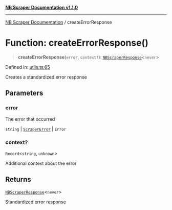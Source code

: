 [**NB Scraper Documentation v1.1.0**](../README.md)

***

[NB Scraper Documentation](../globals.md) / createErrorResponse

# Function: createErrorResponse()

> **createErrorResponse**(`error`, `context?`): [`NBScraperResponse`](../interfaces/NBScraperResponse.md)\<`never`\>

Defined in: [utils.ts:65](https://github.com/Chakszzz/NB-Scraper/blob/06c561b9f0d22405d402fc768994dc101fb84509/app/utils.ts#L65)

Creates a standardized error response

## Parameters

### error

The error that occurred

`string` | [`ScraperError`](../interfaces/ScraperError.md) | `Error`

### context?

`Record`\<`string`, `unknown`\>

Additional context about the error

## Returns

[`NBScraperResponse`](../interfaces/NBScraperResponse.md)\<`never`\>

Standardized error response
